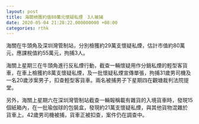 ```yaml
---
layout: post
title: 海關檢獲約值80萬元懷疑私煙　3人被捕
date: 2020-05-04 21:28:22.000000000 +08:00
categories: rthk
---
```


海關在牛頭角及深圳灣管制站，分別檢獲約29萬支懷疑私煙，估計市值約80萬元，應課稅值約55萬元，拘捕3人。

海關上星期三在牛頭角進行反私煙行動，截查一輛懷疑用作分銷私煙的輕型客貨車，在車上檢獲約8萬支懷疑私煙，及一批懷疑私煙宣傳單張，拘捕31歲男司機及一名20歲涉案男子，扣查輕型客貨車。兩名被捕男子下星期四在觀塘裁判法院提堂。

另外，海關上星期六在深圳灣管制站截查一輛報稱載有雜貨的入境貨車時，發現15個紙箱內，在一批瑜伽球的包裝盒，發現約21萬支懷疑私煙，與其他貨物混雜於貨車上。42歲男司機被捕，貨車正被扣查，案件仍在調查中。
